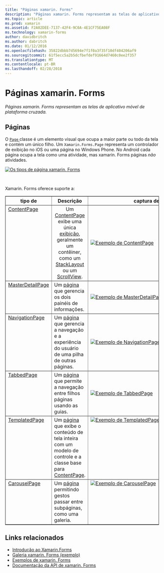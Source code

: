 ```yaml
---
title: "Páginas xamarin. Forms"
description: "Páginas xamarin. Forms representam as telas de aplicativo móvel de plataforma cruzada."
ms.topic: article
ms.prod: xamarin
ms.assetid: F2A02DEE-7137-42F4-9C0A-4E1CF75EA08F
ms.technology: xamarin-forms
author: davidbritch
ms.author: dabritch
ms.date: 01/12/2016
ms.openlocfilehash: 35822dbbb7d5694e7f1f0a3f35f10df404206af9
ms.sourcegitcommit: 61f5ecc5a2b5dcfbefdef91664d7460c0ee2f357
ms.translationtype: MT
ms.contentlocale: pt-BR
ms.lasthandoff: 02/28/2018
---
```

# <a name="xamarinforms-pages"></a>Páginas xamarin. Forms

_Páginas xamarin. Forms representam as telas de aplicativo móvel de plataforma cruzada._

<style>.tableimg {largura máxima: nenhum! importante;}</style>

## <a name="pages"></a>Páginas

O [ `Page` ](http://iosapi.xamarin.com/?link=T%3aXamarin.Forms.Page) classe é um elemento visual que ocupa a maior parte ou todo da tela e contém um único filho. Um `Xamarin.Forms.Page` representa um controlador de exibição no iOS ou uma página no Windows Phone. No Android cada página ocupa a tela como uma atividade, mas xamarin. Forms páginas *não* atividades.

 [ ![](pages-images/pages-sml.png "Os tipos de página xamarin. Forms")](pages-images/pages.png "os tipos de página xamarin. Forms")

<br clear="all" />

Xamarin. Forms oferece suporte a:

<table align="center" border="1" cellpadding="1" cellspacing="1">
  <tr>
  <thead>
    <th>
      <strong>tipo de</strong>
    </th>
    <th>
      <strong>Descrição</strong>
    </th>
    <th style="min-width:400px">
      <strong>captura de tela</strong>
    </th>
  </thead></tr>
  <tbody>
  <tr>
    <td valign="top">
      <a href="https://developer.xamarin.com/api/type/Xamarin.Forms.ContentPage/">ContentPage</a>
    </td>
    <td align="center" valign="top">
Um <a href="https://developer.xamarin.com/api/type/Xamarin.Forms.ContentPage/">ContentPage</a> exibe uma única <a href="https://developer.xamarin.com/api/type/Xamarin.Forms.View/">exibição</a>, geralmente um contêiner, como um <a href="https://developer.xamarin.com/api/type/Xamarin.Forms.StackLayout/">StackLayout</a> ou um <a href="https://developer.xamarin.com/api/type/Xamarin.Forms.ScrollView/">ScrollView</a>.
    </td>
    <td>
    <a href="https://github.com/xamarin/xamarin-forms-samples/blob/master/FormsGallery/FormsGallery/FormsGallery/ContentPageDemoPage.cs"><img src="pages-images/ContentPage.png" title="Exemplo de ContentPage" class="tableimg">
    </a></td>
  </tr><tr>
    <td valign="top">
      <a href="https://developer.xamarin.com/api/type/Xamarin.Forms.MasterDetailPage/">MasterDetailPage</a>
    </td>
    <td valign="top">
Um <a href="https://developer.xamarin.com/api/type/Xamarin.Forms.Page/">página</a> que gerencia os dois painéis de informações.
    </td>
    <td>
    <a href="https://github.com/xamarin/xamarin-forms-samples/blob/master/FormsGallery/FormsGallery/FormsGallery/MasterDetailPageDemoPage.cs"><img src="pages-images/MasterDetailPage.png" title="Exemplo de MasterDetailPage" class="tableimg">
    </a></td>
  </tr>
  <tr>
    <td valign="top">
      <a href="https://developer.xamarin.com/api/type/Xamarin.Forms.NavigationPage/">NavigationPage</a>
    </td>
    <td valign="top">
Um <a href="https://developer.xamarin.com/api/type/Xamarin.Forms.Page/">página</a> que gerencia a navegação e a experiência do usuário de uma pilha de outras páginas.  
    </td>
    <td>
    <a href="https://github.com/xamarin/xamarin-forms-samples/blob/master/FormsGallery/FormsGallery/FormsGallery/NavigationPageDemoPage.cs"><img src="pages-images/NavigationPage.png" title="Exemplo de NavigationPage" class="tableimg">
    </a></td>
  </tr>
  <tr>
    <td valign="top">
      <a href="https://developer.xamarin.com/api/type/Xamarin.Forms.TabbedPage/">TabbedPage</a>
    </td>
    <td valign="top">
Um <a href="https://developer.xamarin.com/api/type/Xamarin.Forms.Page/">página</a> que permite a navegação entre filhos páginas usando as guias.
    </td>
    <td>
    <a href="https://github.com/xamarin/xamarin-forms-samples/blob/master/FormsGallery/FormsGallery/FormsGallery/TabbedPageDemoPage.cs"><img src="pages-images/TabbedPage.png" title="Exemplo de TabbedPage" class="tableimg">
    </a></td>
  </tr>
  <tr>
    <td valign="top">
      <a href="https://developer.xamarin.com/api/type/Xamarin.Forms.TemplatedPage/">TemplatedPage</a>
    </td>
    <td valign="top">
Um <a href="https://developer.xamarin.com/api/type/Xamarin.Forms.Page/">página</a> que exibe o conteúdo de tela inteira com um modelo de controle e a classe base para <a href="https://developer.xamarin.com/api/type/Xamarin.Forms.ContentPage/">ContentPage</a>.
    </td>
    <td valign="top">
    <a href="https://github.com/xamarin/xamarin-forms-samples/tree/master/Templates/ControlTemplates/"><img src="pages-images/TemplatedPage.png" title="Exemplo de TemplatedPage" class="tableimg">
    </a></td>
  </tr>
  <tr>
    <td valign="top">
      <a href="https://developer.xamarin.com/api/type/Xamarin.Forms.CarouselPage/">CarouselPage</a>
    </td>
    <td valign="top">
Um <a href="https://developer.xamarin.com/api/type/Xamarin.Forms.Page/">página</a> permitindo gestos passar entre subpáginas, como uma galeria.
    </td>
    <td valign="top">
    <a href="https://github.com/xamarin/xamarin-forms-samples/blob/master/FormsGallery/FormsGallery/FormsGallery/CarouselPageDemoPage.cs"><img src="pages-images/CarouselPage.png" title="Exemplo de CarouselPage" class="tableimg">
    </a></td>
  </tr>
  </tbody>
</table>



## <a name="related-links"></a>Links relacionados

- [Introdução ao Xamarin.Forms](~/xamarin-forms/get-started/introduction-to-xamarin-forms.md)
- [Galeria xamarin. Forms (exemplo)](https://developer.xamarin.com/samples/FormsGallery/)
- [Exemplos de xamarin. Forms](https://developer.xamarin.com/samples/tag/Xamarin.Forms/)
- [Documentação da API de xamarin. Forms](http://iosapi.xamarin.com/?link=N%3aXamarin.Forms)
